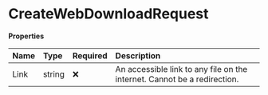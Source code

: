 # CreateWebDownloadRequest

**Properties**

| Name | Type   | Required | Description                                                              |
| :--- | :----- | :------- | :----------------------------------------------------------------------- |
| Link | string | ❌       | An accessible link to any file on the internet. Cannot be a redirection. |
